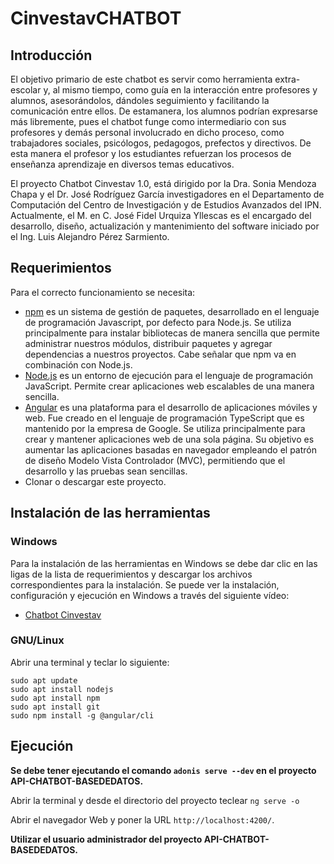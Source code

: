 # CinvestavCHATBOT

## Introducción

El objetivo primario de este chatbot es servir como herramienta extra-escolar y, al mismo tiempo, como guía en la interacción entre profesores y alumnos, asesorándolos, dándoles seguimiento y facilitando la comunicación entre ellos. De estamanera, los alumnos podrían expresarse más libremente, pues el chatbot funge como intermediario con sus profesores y demás personal involucrado en dicho proceso, como trabajadores sociales, psicólogos, pedagogos, prefectos y directivos. De esta manera el profesor y los estudiantes refuerzan los procesos de enseñanza aprendizaje en diversos temas educativos.

El proyecto Chatbot Cinvestav 1.0, está dirigido por la Dra. Sonia Mendoza Chapa y el Dr. José Rodríguez García investigadores en el Departamento de Computación del Centro de Investigación y de Estudios Avanzados del IPN. Actualmente, el M. en C. José Fidel Urquiza Yllescas es el encargado del desarrollo, diseño, actualización y mantenimiento del software iniciado por el Ing. Luis Alejandro Pérez Sarmiento.

## Requerimientos

Para el correcto funcionamiento se necesita:
- [npm](https://www.npmjs.com/) es un sistema de gestión de paquetes, desarrollado en el lenguaje de programación Javascript, por defecto para Node.js. Se utiliza principalmente para instalar bibliotecas de manera sencilla que permite administrar nuestros módulos, distribuir paquetes y agregar dependencias a nuestros proyectos. Cabe señalar que npm va en combinación con Node.js.
- [Node.js](https://nodejs.org) es un entorno de ejecución para el lenguaje de programación JavaScript. Permite crear aplicaciones web escalables de una manera sencilla.
- [Angular](https://angular.io/) es una plataforma para el desarrollo de aplicaciones móviles y web. Fue creado en el lenguaje de programación TypeScript que es mantenido por la empresa de Google. Se utiliza principalmente para crear y mantener aplicaciones web de una sola página. Su objetivo es aumentar las aplicaciones basadas en navegador empleando el patrón de diseño Modelo Vista Controlador (MVC), permitiendo que el desarrollo y las pruebas sean sencillas.
- Clonar o descargar este proyecto.

## Instalación de las herramientas

### Windows

Para la instalación de las herramientas en Windows se debe dar clic en las ligas de la lista de requerimientos y descargar los archivos correspondientes para la instalación. Se puede ver la instalación, configuración y ejecución en Windows a través del siguiente vídeo:
- [Chatbot Cinvestav](https://youtu.be/k_1qEimNnt8)

### GNU/Linux

Abrir una terminal y teclar lo siguiente:
```
sudo apt update
sudo apt install nodejs
sudo apt install npm
sudo apt install git
sudo npm install -g @angular/cli
```
## Ejecución

**Se debe tener ejecutando el comando `adonis serve --dev` en el proyecto API-CHATBOT-BASEDEDATOS.**

Abrir la terminal y desde el directorio del proyecto teclear `ng serve -o` 

Abrir el navegador Web y poner la URL `http://localhost:4200/`. 

**Utilizar el usuario administrador del proyecto API-CHATBOT-BASEDEDATOS.**

